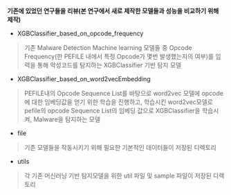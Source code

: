 **기존에 있었던 연구들을 리뷰(본 연구에서 새로 제작한 모델들과 성능을 비교하기 위해 제작)**

* XGBClassifier_based_on_opcode_frequency

> 기존 Malware Detection Machine learning 모델들 중 Opcode Frequency(한 PEFILE 내에서 특정 Opcode가 몇번 발생했는지의 여부)를 입력을 통해 악성코드를 탐지하는 XGBClassifier 기반 탐지 모델

* XGBClassifier_based_on_word2vecEmbedding

> PEFILE내의 Opcode Sequence List를 바탕으로 word2vec 모델에 opcode에 대한 임베딩값을 얻기 위한 학습을 진행하고, 학습시킨 word2vec모델로 pefile의 opcode Sequence List의 임베딩 값으로 XGBClassifier을 학습시켜, Malware을 탐지하는 모델

* file

> 기존 모델들을 작동시키기 위해 필요한 기본적인 데이터들이 저장된 디렉토리

* utils

> 각 기존 머신러닝 기반 탐지모델을 위한 util 파일 및 sample 파일이 저장된 디렉토리
